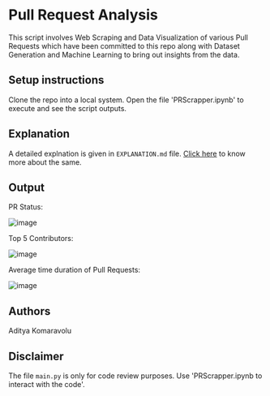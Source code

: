 # Pull Request Analysis
 This script involves Web Scraping and Data Visualization of various Pull Requests which have been committed to this repo along with Dataset Generation and Machine Learning to bring out insights from the data.

## Setup instructions

 Clone the repo into a local system.
 Open the file 'PRScrapper.ipynb' to execute and see the script outputs.

## Explanation

A detailed explnation is given in `EXPLANATION.md` file. [Click here](https://github.com/Aditya-Komaravolu/Rotten-Scripts/blob/master/Python/PR_Analyzer/EXPLANATION.md) to know more about the same.

## Output

  PR Status:

   ![image](https://user-images.githubusercontent.com/64011471/131405268-1ff889ba-81a5-46e5-b37e-d727df5bed62.png)
  
  Top 5 Contributors:

   ![image](https://user-images.githubusercontent.com/64011471/131405338-d630d7fa-6ac9-4bc5-b98d-dd4f768de181.png)

  Average time duration of Pull Requests:

   ![image](https://user-images.githubusercontent.com/64011471/131408811-0887cb50-5fcd-4b77-b853-2df2e85e66a0.png)

## Authors
  
  Aditya Komaravolu

## Disclaimer
 The file `main.py` is only for code review purposes. Use 'PRScrapper.ipynb to interact with the code'.

 
